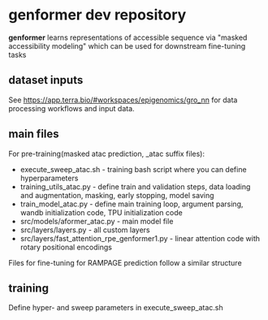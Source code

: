 # genformer dev repository

**genformer** learns representations of accessible sequence via "masked accessibility modeling" which can be used for downstream fine-tuning tasks

## dataset inputs
See https://app.terra.bio/#workspaces/epigenomics/gro_nn for data processing workflows
and input data. 

## main files
For pre-training(masked atac prediction, _atac suffix files):
 * execute_sweep_atac.sh - training bash script where you can define hyperparameters
 * training_utils_atac.py - define train and validation steps, data loading and augmentation, masking, early stopping, model saving
 * train_model_atac.py - define main training loop, argument parsing, wandb initialization code, TPU initialization code
 * src/models/aformer_atac.py - main model file
 * src/layers/layers.py - all custom layers
 * src/layers/fast_attention_rpe_genformer1.py - linear attention code with rotary positional encodings

Files for fine-tuning for RAMPAGE prediction follow a similar structure

## training

Define hyper- and sweep parameters in execute_sweep_atac.sh

